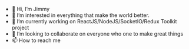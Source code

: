 - 👋 Hi, I’m Jimmy
- 👀 I’m interested in everything that make the world better.
- 🌱 I’m currently working on ReactJS/NodeJS/SocketIO/Redux Toolkit project
- 💞️ I’m looking to collaborate on everyone who one to make great things
- 📫 How to reach me

<!---
jimmyvn/jimmyvn is a ✨ special ✨ repository because its `README.md` (this file) appears on your GitHub profile.
You can click the Preview link to take a look at your changes.
--->

